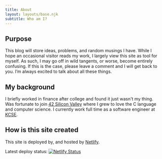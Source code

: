```yaml
---
title: About
layout: layouts/base.njk
subtitle: Who am I?
---
```


## Purpose

This blog will store ideas, problems, and random musings I have. While I hope an occasional visitor reads my work, I largely view this site as tool for myself. As such, I may go off in wild tangents, or worse, become entirely confusing. If this is the case, please leave a comment and I will get back to you. I’m always excited to talk about all these things.


## My background

I briefly worked in finance after college and found it just wasn't my thing. Was fortunate to join [42 Silicon Valley](https://www.42.fr/en/) where I grew to love the C language and computer science. I currently work full time as a software engineer at [KCSE](https://www.kcse.com/).

## How is this site created

This site is deployed by, and hosted by [Netlify](https://www.netlify.com).

<div class="nakedLink">

Latest deploy status: [![Netlify Status](https://api.netlify.com/api/v1/badges/056b4a67-70e6-4af4-9be5-dee151b8e906/deploy-status)](https://app.netlify.com/sites/eleventyone/deploys)

</div>
